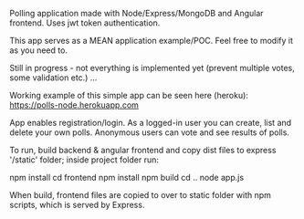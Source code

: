 Polling application made with Node/Express/MongoDB and Angular frontend. Uses jwt token authentication.

This app serves as a MEAN application example/POC. Feel free to modify it as you need to.

Still in progress - not everything is implemented yet (prevent multiple votes, some validation etc.) ...

Working example of this simple app can be seen here (heroku): https://polls-node.herokuapp.com 

App enables registration/login. As a logged-in user you can create, list and delete your own polls. Anonymous users can vote and see results of polls.

To run, build backend & angular frontend and copy dist files to express '/static' folder; inside project folder run:

npm install
cd frontend
npm install
npm build
cd ..
node app.js

When build, frontend files are copied to over to static folder with npm scripts, which is served by Express.
